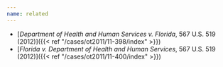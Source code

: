```yaml
---
name: related
---
```

- [*Department of Health and Human Services v. Florida*, 567 U.S. 519 (2012)]({{< ref "/cases/ot2011/11-398/index" >}})
- [*Florida v. Department of Health and Human Services*, 567 U.S. 519 (2012)]({{< ref "/cases/ot2011/11-400/index" >}})